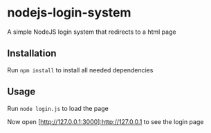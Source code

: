 # nodejs-login-system
A simple NodeJS login system that redirects to a html page

## Installation
Run `npm install` to install all needed dependencies

## Usage
Run `node login.js` to load the page

Now open [http://127.0.0.1:3000]:http://127.0.0.1 to see the login page
